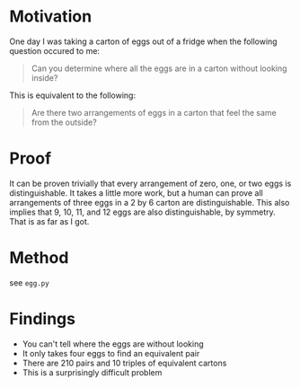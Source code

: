 # Motivation
One day I was taking a carton of eggs out of a fridge when the following question occured to me:
>Can you determine where all the eggs are in a carton without looking inside?

This is equivalent to the following:
>Are there two arrangements of eggs in a carton that feel the same from the outside?
# Proof
It can be proven trivially that every arrangement of zero, one, or two eggs is distinguishable. It takes a little more work, but a human can prove all arrangements of three eggs in a 2 by 6 carton are distinguishable. This also implies that 9, 10, 11, and 12 eggs are also distinguishable, by symmetry. That is as far as I got.
# Method
see `egg.py`
# Findings
* You can't tell where the eggs are without looking
* It only takes four eggs to find an equivalent pair
* There are 210 pairs and 10 triples of equivalent cartons
* This is a surprisingly difficult problem
